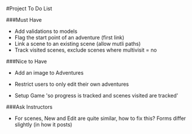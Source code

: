 #Project To Do List

###Must Have

* Add validations to models
* Flag the start point of an adventure (first link)
* Link a scene to an existing scene (allow mutli paths)
* Track visited scenes, exclude scenes where multivisit = no

###Nice to Have

* Add an image to Adventures
* Restrict users to only edit their own adventures

* Setup Game 'so progress is tracked and scenes visited are tracked'


###Ask Instructors

* For scenes, New and Edit are quite similar, how to fix this? Forms differ slightly (in how it posts)